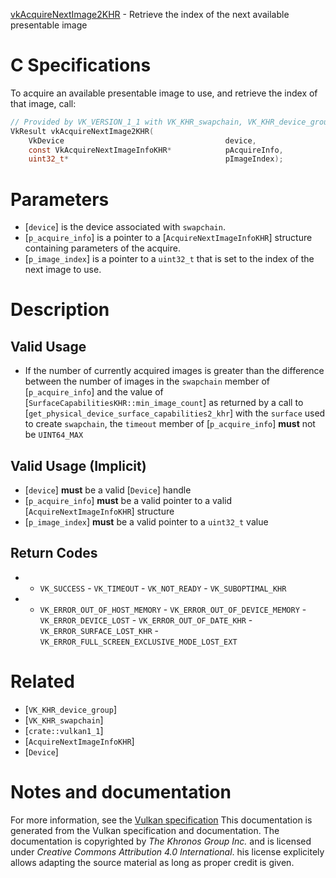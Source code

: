 [vkAcquireNextImage2KHR](https://www.khronos.org/registry/vulkan/specs/1.3-extensions/man/html/vkAcquireNextImage2KHR.html) - Retrieve the index of the next available presentable image

# C Specifications
To acquire an available presentable image to use, and retrieve the index of
that image, call:
```c
// Provided by VK_VERSION_1_1 with VK_KHR_swapchain, VK_KHR_device_group with VK_KHR_swapchain
VkResult vkAcquireNextImage2KHR(
    VkDevice                                    device,
    const VkAcquireNextImageInfoKHR*            pAcquireInfo,
    uint32_t*                                   pImageIndex);
```

# Parameters
- [`device`] is the device associated with `swapchain`.
- [`p_acquire_info`] is a pointer to a [`AcquireNextImageInfoKHR`] structure containing parameters of the acquire.
- [`p_image_index`] is a pointer to a `uint32_t` that is set to the index of the next image to use.

# Description
## Valid Usage
-    If the number of currently acquired images is greater than the difference between the number of images in the `swapchain` member of [`p_acquire_info`] and the value of [`SurfaceCapabilitiesKHR::min_image_count`] as returned by a call to [`get_physical_device_surface_capabilities2_khr`] with the `surface` used to create `swapchain`, the `timeout` member of [`p_acquire_info`] **must**  not be `UINT64_MAX`

## Valid Usage (Implicit)
-  [`device`] **must**  be a valid [`Device`] handle
-  [`p_acquire_info`] **must**  be a valid pointer to a valid [`AcquireNextImageInfoKHR`] structure
-  [`p_image_index`] **must**  be a valid pointer to a `uint32_t` value

## Return Codes
*   - `VK_SUCCESS`  - `VK_TIMEOUT`  - `VK_NOT_READY`  - `VK_SUBOPTIMAL_KHR` 
*   - `VK_ERROR_OUT_OF_HOST_MEMORY`  - `VK_ERROR_OUT_OF_DEVICE_MEMORY`  - `VK_ERROR_DEVICE_LOST`  - `VK_ERROR_OUT_OF_DATE_KHR`  - `VK_ERROR_SURFACE_LOST_KHR`  - `VK_ERROR_FULL_SCREEN_EXCLUSIVE_MODE_LOST_EXT`

# Related
- [`VK_KHR_device_group`]
- [`VK_KHR_swapchain`]
- [`crate::vulkan1_1`]
- [`AcquireNextImageInfoKHR`]
- [`Device`]

# Notes and documentation
For more information, see the [Vulkan specification](https://www.khronos.org/registry/vulkan/specs/1.3-extensions/html/vkspec.html)
This documentation is generated from the Vulkan specification and documentation.
The documentation is copyrighted by *The Khronos Group Inc.* and is licensed under *Creative Commons Attribution 4.0 International*.
his license explicitely allows adapting the source material as long as proper credit is given.
        